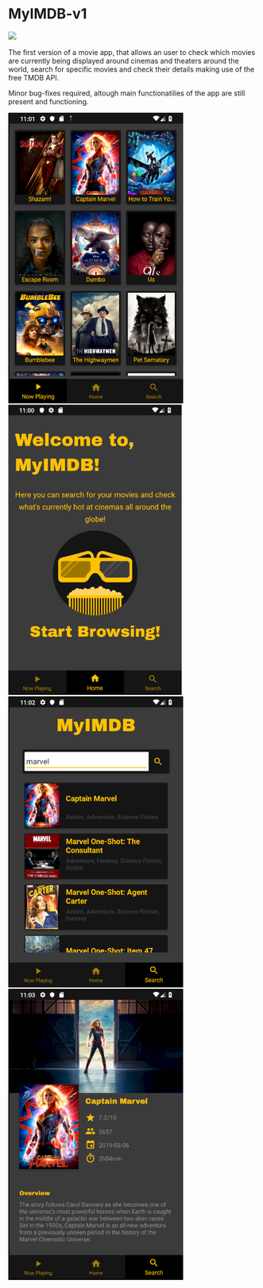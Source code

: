 # MyIMDB-v1
![](https://img.shields.io/badge/version-v1.0-blue.svg)

The first version of a movie app, that allows an user to check which movies are currently being displayed around cinemas and theaters around the world, search for specific movies and check their details making use of the free TMDB API.

Minor bug-fixes required, altough main functionatilies of the app are still present and functioning.

![Now Playing](screens/now_playing_screen.png) 
![Home](screens/home_screen.png) 
![Search](screens/search_screen.png) 
![Details](screens/details_screen.png)


